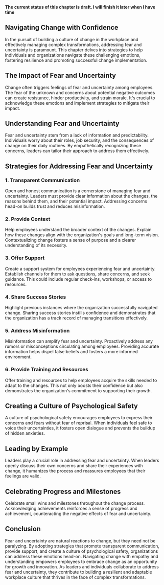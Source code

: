 **The current status of this chapter is draft. I will finish it later when I have time**

Navigating Change with Confidence
---------------------------------

In the pursuit of building a culture of change in the workplace and effectively managing complex transformations, addressing fear and uncertainty is paramount. This chapter delves into strategies to help individuals and organizations navigate these challenging emotions, fostering resilience and promoting successful change implementation.

The Impact of Fear and Uncertainty
----------------------------------

Change often triggers feelings of fear and uncertainty among employees. The fear of the unknown and concerns about potential negative outcomes can create resistance, hinder productivity, and strain morale. It's crucial to acknowledge these emotions and implement strategies to mitigate their impact.

**Understanding Fear and Uncertainty**
--------------------------------------

Fear and uncertainty stem from a lack of information and predictability. Individuals worry about their roles, job security, and the consequences of change on their daily routines. By empathetically recognizing these concerns, leaders can tailor their approach to address them effectively.

Strategies for Addressing Fear and Uncertainty
----------------------------------------------

### **1. Transparent Communication**

Open and honest communication is a cornerstone of managing fear and uncertainty. Leaders must provide clear information about the changes, the reasons behind them, and their potential impact. Addressing concerns head-on builds trust and reduces misinformation.

### **2. Provide Context**

Help employees understand the broader context of the changes. Explain how these changes align with the organization's goals and long-term vision. Contextualizing change fosters a sense of purpose and a clearer understanding of its necessity.

### **3. Offer Support**

Create a support system for employees experiencing fear and uncertainty. Establish channels for them to ask questions, share concerns, and seek guidance. This could include regular check-ins, workshops, or access to resources.

### **4. Share Success Stories**

Highlight previous instances where the organization successfully navigated change. Sharing success stories instills confidence and demonstrates that the organization has a track record of managing transitions effectively.

### **5. Address Misinformation**

Misinformation can amplify fear and uncertainty. Proactively address any rumors or misconceptions circulating among employees. Providing accurate information helps dispel false beliefs and fosters a more informed environment.

### **6. Provide Training and Resources**

Offer training and resources to help employees acquire the skills needed to adapt to the changes. This not only boosts their confidence but also demonstrates the organization's commitment to supporting their growth.

**Creating a Culture of Psychological Safety**
----------------------------------------------

A culture of psychological safety encourages employees to express their concerns and fears without fear of reprisal. When individuals feel safe to voice their uncertainties, it fosters open dialogue and prevents the buildup of hidden anxieties.

**Leading by Example**
----------------------

Leaders play a crucial role in addressing fear and uncertainty. When leaders openly discuss their own concerns and share their experiences with change, it humanizes the process and reassures employees that their feelings are valid.

**Celebrating Progress and Milestones**
---------------------------------------

Celebrate small wins and milestones throughout the change process. Acknowledging achievements reinforces a sense of progress and achievement, counteracting the negative effects of fear and uncertainty.

**Conclusion**
--------------

Fear and uncertainty are natural reactions to change, but they need not be paralyzing. By adopting strategies that promote transparent communication, provide support, and create a culture of psychological safety, organizations can address these emotions head-on. Navigating change with empathy and understanding empowers employees to embrace change as an opportunity for growth and innovation. As leaders and individuals collaborate to address fear and uncertainty, they contribute to building a resilient and adaptable workplace culture that thrives in the face of complex transformations.
